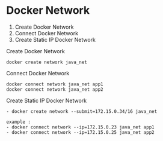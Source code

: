 # Docker Network

1. Create Docker Network
2. Connect Docker Network
3. Create Static IP Docker Network

Create Docker Network

```
docker create network java_net
```

Connect Docker Network

```
docker connect network java_net app1
docker connect network java_net app2
```

Create Static IP Docker Network

```
- docker create network --submit=172.15.0.34/16 java_net

example : 
- docker connect network --ip=172.15.0.23 java_net app1
- docker connect network --ip=172.15.0.25 java_net app2
```



